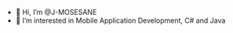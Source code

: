 - 👋 Hi, I’m @J-MOSESANE
- 👀 I’m interested in Mobile Application Development, C#  and Java

<!---
J-MOSESANE/J-MOSESANE is a ✨ special ✨ repository because its `README.md` (this file) appears on your GitHub profile.
You can click the Preview link to take a look at your changes.
--->
